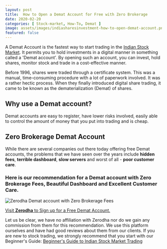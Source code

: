 ```yaml
---
layout: post
title:  How to Open a Demat Account for Free with Zero Brokerage
date: 2020-02-20
categories: [ Stock-market, How-To, Demat ]
image: assets/images/indiasharesinvestment-how-to-open-demat-account.png
featured: false
---
```


A Demat Account is the fastest way to start trading in the [Indian Stock Market](https://indiasharesinvestment.com/Indian-Stock-Market/). It permits you to hold investments in a digital manner in something called a 'Demat account'. By opening such an account, you can invest, hold shares, monitor stock and trade in a cost-effective manner. 

Before 1996, shares were traded through a certificate system. This was a manual, time-consuming procedure with a lot of paperwork involved. It was a rather hectic process. When they finally introduced digital share trading, it came to be known as the dematerialization (Demat) of shares. 

## Why use a Demat account?
Demat accounts are easy to register, have lower risks involved, easily able to control the amount of money that you put into trading and is cheap. 

## Zero Brokerage Demat Account
While there are several companies out there today offering free Demat accounts, the problems that we have seen over the years include **hidden fees**, **terrible dashboard**, **slow servers** and worst of all - **poor customer care**. 

### Here is our recommendation for a Demat account with Zero Brokerage Fees, Beautiful Dashboard and Excellent Customer Care. 

![Zerodha Demat account with Zero Brokerage Fees](https://indiasharesinvestment.com/assets/images/indiasharesinvestment-kite-review.png)

[Visit **Zerodha** to Sign up for a Free Demat Account.](https://zerodha.com/open-account)

Let us be clear, we have no affiliation with Zerodha nor do we gain any commission from them for this recommendation. We use this platform ourselves and have had good reviews about them from our clients.
If you are new to stock trading, we strongly recommend that you start with our Beginner's Guide:
[Beginner's Guide to Indian Stock Market Trading](https://indiasharesinvestment.com/beginners-guide-indian-stock-market-trading/)
